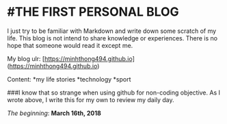 #THE FIRST PERSONAL BLOG
=========


I just try to be familiar with Markdown and write down some scratch of my life.
This blog is not intend to share knowledge or experiences. There is no hope that someone would read it except me. 

My blog ulr: [https://minhthong494.github.io] (https://minhthong494.github.io)

Content:
*my life stories
*technology
*sport

###I know that so strange when using github for non-coding objective. As I wrote above, I write this for my own to review my daily day.


*The beginning*: **March 16th, 2018**

